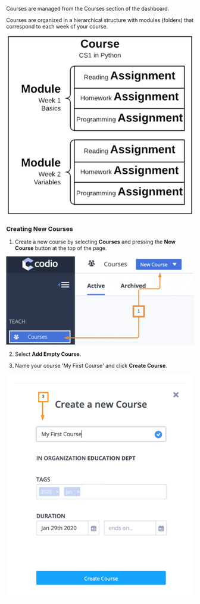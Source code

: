 Courses are managed from the Courses section of the dashboard.

Courses are organized in a hierarchical structure with modules (folders) that correspond to each week of your course. 

![](.guides/img/course-structure.png)

### Creating New Courses
1. Create a new course by selecting **Courses** and pressing the **New Course** button at the top of the page.

![.guides/img/addCourse](.guides/img/course-structurenew.png)


2. Select **Add Empty Course**.


3. Name your course 'My First Course' and click **Create Course**.


![](.guides/img/myFirstCourse.png)

